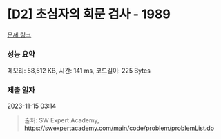 # [D2] 초심자의 회문 검사 - 1989 

[문제 링크](https://swexpertacademy.com/main/code/problem/problemDetail.do?contestProbId=AV5PyTLqAf4DFAUq) 

### 성능 요약

메모리: 58,512 KB, 시간: 141 ms, 코드길이: 225 Bytes

### 제출 일자

2023-11-15 03:14



> 출처: SW Expert Academy, https://swexpertacademy.com/main/code/problem/problemList.do